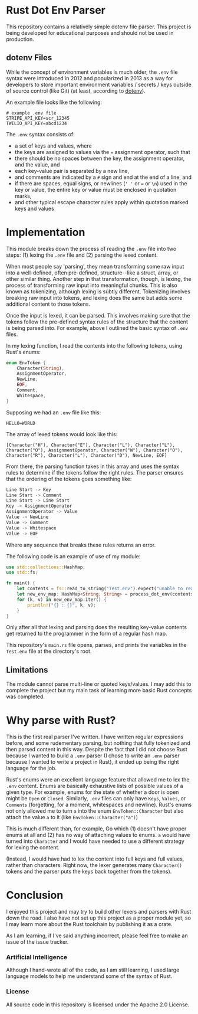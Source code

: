 # Rust Dot Env Parser

This repository contains a relatively simple dotenv file parser. This project is being developed for educational purposes and should not be used in production.

## dotenv Files

While the concept of environment variables is much older, the `.env` file syntax were introduced in 2012 and popularized in 2013 as a way for developers to store important environment variables / secrets / keys outside of source control (like Git) (at least, according to [dotenv](https://www.dotenv.org/)).

An example file looks like the following:
```env
# example .env file
STRIPE_API_KEY=scr_12345
TWILIO_API_KEY=abcd1234
```
The `.env` syntax consists of:
- a set of keys and values, where
- the keys are assigned to values via the `=` assignment operator, such that
- there should be no spaces between the key, the assignment operator, and the value, and
- each key-value pair is separated by a new line,
- and comments are indicated by a `#` sign and end at the end of a line, and
- if there are spaces, equal signs, or newlines (`' '` or `=` or `\n`) used in the key or value, the entire key or value must be enclosed in quotation marks,
- and other typical escape character rules apply within quotation marked keys and values

# Implementation

This module breaks down the process of reading the `.env` file into two steps: (1) lexing the `.env` file and (2) parsing the lexed content.

When most people say 'parsing', they mean transforming some raw input into a well-defined, often pre-defined, structure--like a struct, array, or other similar thing. Another step in that transformation, though, is lexing, the process of transforming raw input into meaningful chunks. This is also known as tokenizing, although lexing is subtly different. Tokenizing involves breaking raw input into tokens, and lexing does the same but adds some additional content to those tokens.

Once the input is lexed, it can be parsed. This involves making sure that the tokens follow the pre-defined syntax rules of the structure that the content is being parsed into. For example, above I outlined the basic syntax of `.env` files.

In my lexing function, I read the contents into the following tokens, using Rust's enums:
```Rust
enum EnvToken {
    Character(String),
    AssignmentOperator,
    NewLine,
    EOF,
    Comment,
    Whitespace,
}
```

Supposing we had an `.env` file like this:
```env
HELLO=WORLD

```
The array of lexed tokens would look like this:
```
[Character("H"), Character("E"), Character("L"), Character("L"), Character("O"), AssignmentOperator, Character("W"), Character("O"), Character("R"), Character("L"), Character("D"), NewLine, EOF]
```
From there, the parsing function takes in this array and uses the syntax rules to determine if the tokens follow the right rules. The parser ensures that the ordering of the tokens goes something like:
```h
Line Start -> Key
Line Start -> Comment
Line Start -> Line Start
Key -> AssignmentOperator
AssignmentOperator -> Value
Value -> NewLine
Value -> Comment
Value -> Whitespace
Value -> EOF
```
Where any sequence that breaks these rules returns an error.

The following code is an example of use of my module:
```Rust
use std::collections::HashMap;
use std::fs;

fn main() {
    let contents = fs::read_to_string("Test.env").expect("unable to read file");
    let new_env_map: HashMap<String, String> = process_dot_env(contents).expect("unable to parse env file");
    for (k, v) in new_env_map.iter() {
        println!("{} : {}", k, v);
    }
}
```

Only after all that lexing and parsing does the resulting key-value contents get returned to the programmer in the form of a regular hash map.

This repository's `main.rs` file opens, parses, and prints the variables in the `Test.env` file at the directory's root.

## Limitations

The module cannot parse multi-line or quoted keys/values. I may add this to complete the project but my main task of learning more basic Rust concepts was completed.

# Why parse with Rust?

This is the first real parser I've written. I have written regular expressions before, and some rudementary parsing, but nothing that fully tokenized and then parsed content in this way. Despite the fact that I did not choose Rust because I wanted to build a `.env` parser (I chose to write an `.env` parser because I wanted to write a project in Rust), it ended up being the right language for the job.

Rust's enums were an excellent language feature that allowed me to lex the `.env` content. Enums are basically exhaustive lists of possible values of a given type. For example, enums for the state of whether a door is open might be `Open` or `Closed`. Similarly, `.env` files can only have `Keys`, `Values`, or `Comments` (forgetting, for a moment, whitespaces and newline). Rust's enums not only allowed me to turn `a` into the enum `EnvToken::Character` but also attach the value `a` to it (like `EnvToken::Character("a")`)

This is much different than, for example, Go which (1) doesn't have proper enums at all and (2) has no way of attaching values to enums. `a` would have turned into `Character` and I would have needed to use a different strategy for lexing the content.

(Instead, I would have had to lex the content into full keys and full values, rather than characters. Right now, the lexer generates many `Character()` tokens and the parser puts the keys back together from the tokens).

# Conclusion

I enjoyed this project and may try to build other lexers and parsers with Rust down the road. I also have not set up this project as a proper module yet, so I may learn more about the Rust toolchain by publishing it as a crate.

As I am learning, if I've said anything incorrect, please feel free to make an issue of the issue tracker.

### Artificial Intelligence

Although I hand-wrote all of the code, as I am still learning, I used large language models to help me understand some of the syntax of Rust.

### License

All source code in this repository is licensed under the Apache 2.0 License.
